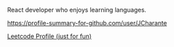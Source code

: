 React developer who enjoys learning languages.

https://profile-summary-for-github.com/user/JCharante

[Leetcode Profile (just for fun)](https://leetcode.com/JCharante/)
